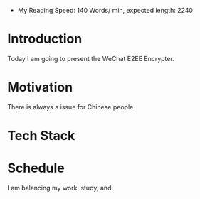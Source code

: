 - My Reading Speed: 140 Words/ min, expected length: 2240
# Introduction
Today I am going to present the WeChat E2EE Encrypter. 
# Motivation
There is always a issue for Chinese people 

# Tech Stack


# Schedule 
I am balancing my work, study, and 